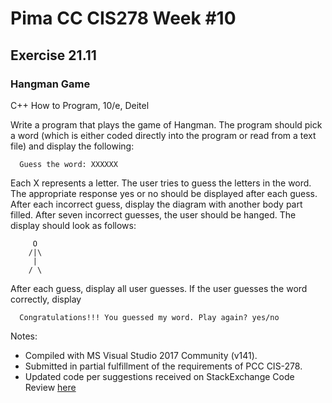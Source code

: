 # Pima CC CIS278 Week #10 
## Exercise 21.11 
### Hangman Game
C++ How to Program, 10/e, Deitel

Write a program that plays the game of Hangman. The program should pick a word (which is either coded directly into the program or read from a text file) and display the following:
```Text
  Guess the word: XXXXXX
```
Each X represents a letter. The user tries to guess the letters in the word. The appropriate response yes or no should be displayed after each guess. After each incorrect guess, display the diagram with another body part filled. After seven incorrect guesses, the user should be hanged. The display should look as follows:
```Text
     O
    /|\
     |
    / \
```
After each guess, display all user guesses. If the user guesses the word correctly, display
```Text
  Congratulations!!! You guessed my word. Play again? yes/no
```

Notes:
* Compiled with MS Visual Studio 2017 Community (v141).
* Submitted in partial fulfillment of the requirements of PCC CIS-278.
* Updated code per suggestions received on StackExchange Code Review [here](https://codereview.stackexchange.com/questions/229422/hangman-game-yahg)
